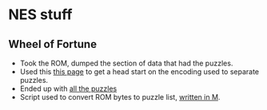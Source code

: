 # NES stuff
## Wheel of Fortune
* Took the ROM, dumped the section of data that had the puzzles. 
* Used this [this page](https://www.zophar.net/forums/showthread.php?t=14547#5) to get a head start on the encoding used to separate puzzles.
* Ended up with [all the puzzles](WOF/allPuzzles.txt)
* Script used to convert ROM bytes to puzzle list, [written in M](WOF/puzzleScript.m).
